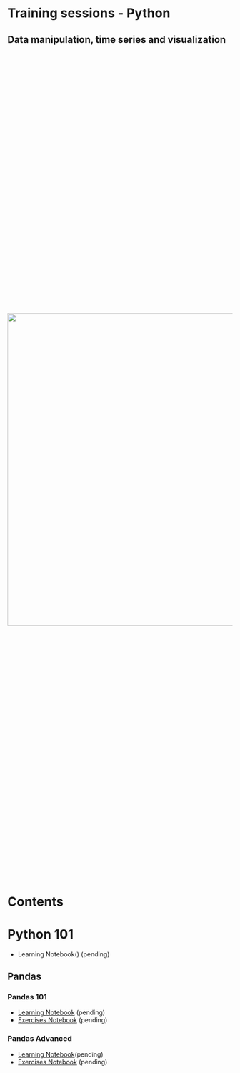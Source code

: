 # Training sessions - Python

## Data manipulation, time series and visualization

<p align="center" style="font-size:600px">
  <img src="https://encrypted-tbn0.gstatic.com/images?q=tbn:ANd9GcRN1rxd35SeJgIFZAi2_paXgKSkDIBLtPrQgg&usqp=CAU" width="700px" >
</p>

# Contents

# Python 101

- Learning Notebook() (pending)

## Pandas
### Pandas 101

- [Learning Notebook]() (pending)
- [Exercises Notebook]() (pending)

### Pandas Advanced

- [Learning Notebook]()(pending)
- [Exercises Notebook]() (pending)


